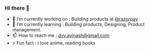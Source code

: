 ### Hi there 👋

- 🔭 I’m currently working on : Building products at [@razorpay](http://razorpay.com/)
- 🌱 I’m currently learning : Building products, Designing, Product management.
- 📫 How to reach me : dvv.avinash@gmail.com
- ⚡ Fun fact : I love anime, reading books
